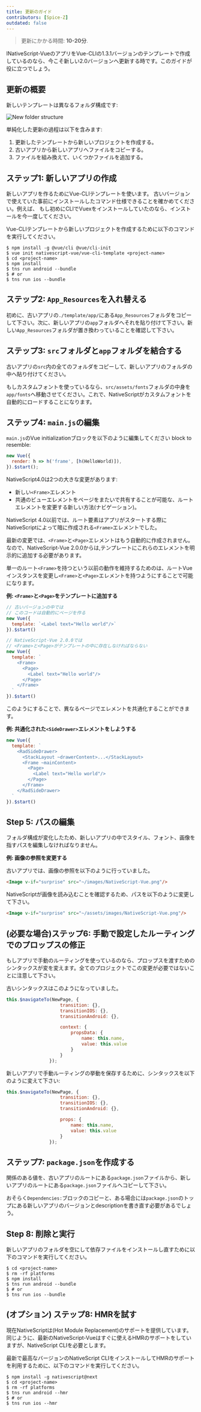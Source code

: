 ```yaml
---
title: 更新のガイド
contributors: [Spice-Z]
outdated: false
---
```


> 更新にかかる時間: **10-20分**.

INativeScript-VueのアプリをVue-CLIの1.3.1バージョンのテンプレートで作成しているのなら、今こそ新しい2.0バージョンへ更新する時です。このガイドが役に立つでしょう。

## 更新の概要

新しいテンプレートは異なるフォルダ構成です:

![New folder structure](/screenshots/old-new-folder-structure.png)

単純化した更新の過程は以下を含みます:

1. 更新したテンプレートから新しいプロジェクトを作成する。
2. 古いアプリから新しいアプリへファイルをコピーする。
3. ファイルを組み換えて、いくつかファイルを追加する。
  
## ステップ1: 新しいアプリの作成

新しいアプリを作るためにVue-CLIテンプレートを使います。 古いバージョンで使えていた事前にインストールしたコマンド仕様できることを確かめてください。例えば、 もし初めにCLIでVuexをインストールしていたのなら、インストールを今一度してください。

Vue-CLIテンプレートから新しいプロジェクトを作成するために以下のコマンドを実行してください。

```shell
$ npm install -g @vue/cli @vue/cli-init
$ vue init nativescript-vue/vue-cli-template <project-name>
$ cd <project-name>
$ npm install
$ tns run android --bundle
$ # or
$ tns run ios --bundle
```

## ステップ2: `App_Resources`を入れ替える

初めに、古いアプリの`./template/app/`にある`App_Resources`フォルダをコピーして下さい。次に、新しいアプリの`app`フォルダへそれを貼り付けて下さい。新しい`App_Resources`フォルダが置き換わっていることを確認して下さい。

## ステップ3: `src`フォルダと`app`フォルダを結合する

古いアプリの`src`内の全てのフォルダをコピーして、新しいアプリのフォルダの中へ貼り付けてください。

もしカスタムフォントを使っているなら、`src/assets/fonts`フォルダの中身を`app/fonts`へ移動させてください。これで、NativeScriptがカスタムフォントを自動的にロードすることになります。

## ステップ4: `main.js`の編集

`main.js`のVue initializationブロックを以下のように編集してください block to resemble:

```js
new Vue({
  render: h => h('frame', [h(HelloWorld)]),
}).$start();
```

NativeScript4.0は2つの大きな変更があります:

* 新しい`<Frame>`エレメント
* 共通のビューエレメントをページをまたいで共有することが可能な、ルートエレメントを変更する新しい方法(ナビゲーション)。

NativeScript 4.0以前では、ルート要素はアプリがスタートする際にNativeScriptによって暗に作成される`<Frame>`エレメントでした。

最新の変更では、`<Frame>`と`<Page>`エレメントはもう自動的に作成されません。なので、NativeScript-Vue 2.0.0からは,テンプレートにこれらのエレメントを明示的に追加する必要があります。

単一のルート`<Frame>`を持つという以前の動作を維持するためのは、ルートVueインスタンスを変更し`<Frame>`と`<Page>`エレメントを持つようにすることで可能になります。

**例: `<Frame>`と`<Page>`をテンプレートに追加する**

```JavaScript
// 古いバージョンの中では
// このコードは自動的にページを作る
new Vue({
  template: `<Label text="Hello world"/>`
}).$start()
```

```JavaScript
// NativeScript-Vue 2.0.0では
// <Frame>と<Page>がテンプレートの中に存在しなければならない
new Vue({
  template: `
    <Frame>
      <Page>
        <Label text="Hello world"/>
      </Page>
    </Frame>
  `
}).$start()
```

このようにすることで、異なるページでエレメントを共通化することができます。

**例: 共通化された`<SideDrawer>`エレメントをしようする**

```js
new Vue({
  template: `
    <RadSideDrawer>
      <StackLayout ~drawerContent>...</StackLayout>
      <Frame ~mainContent>
        <Page>
          <Label text="Hello world"/>
        </Page>
      </Frame>
    </RadSideDrawer>
  `
}).$start()
```

## Step 5: パスの編集

フォルダ構成が変化したため、新しいアプリの中でスタイル、フォント、画像を指すパスを編集しなければなりません。

**例: 画像の参照を変更する**

古いアプリでは、画像の参照を以下のように行っていました。

```HTML
<Image v-if="surprise" src="~/images/NativeScript-Vue.png"/>
```

NativeScriptが画像を読み込むことを確認するため、パスを以下のように変更して下さい。

```HTML
<Image v-if="surprise" src="~/assets/images/NativeScript-Vue.png"/>
```

## (必要な場合)ステップ6: 手動で設定したルーティングでのプロップスの修正

もしアプリで手動のルーティングを使っているのなら、プロップスを渡すためのシンタックスが変を変えます。全てのプロジェクトでこの変更が必要ではないことに注意して下さい。

古いシンタックスはこのようになっていました。

```JavaScript
this.$navigateTo(NewPage, {
                    transition: {},
                    transitionIOS: {},
                    transitionAndroid: {},

                    context: {
                        propsData: {
                            name: this.name,
                            value: this.value
                        }
                    }
                });
```

新しいアプリで手動ルーティングの挙動を保存するために、シンタックスを以下のように変えて下さい: 

```JavaScript
this.$navigateTo(NewPage, {
                    transition: {},
                    transitionIOS: {},
                    transitionAndroid: {},

                    props: {
                        name: this.name,
                        value: this.value
                    }
                });
```

## ステップ7: `package.json`を作成する

関係のある値を、古いアプリのルートにある`package.json`ファイルから、新しいアプリのルートにある`package.json`ファイルへコピーして下さい。 

おそらく`Dependencies:`ブロックのコピーと、ある場合には`package.json`のトップにある新しいアプリのバージョンとdescriptionを書き直す必要があるでしょう。

## Step 8: 削除と実行

新しいアプリのフォルダを空にして依存ファイルをインストールし直すために以下のコマンドを実行してください。

```shell
$ cd <project-name>
$ rm -rf platforms
$ npm install
$ tns run android --bundle
$ # or
$ tns run ios --bundle
```

## (オプション) ステップ8: HMRを試す

現在NativeScriptは(Hot Module Replacement)のサポートを提供しています。同じように、最新のNativeScript-Vueはすぐに使えるHMRのサポートをしていますが、NativeScript CLIを必要とします。 

最新で最高なバージョンのNativeScript CLIをインストールしてHMRのサポートを利用するために、以下のコマンドを実行してください。

```shell
$ npm install -g nativescript@next
$ cd <project-name>
$ rm -rf platforms
$ tns run android --hmr
$ # or
$ tns run ios --hmr
```
